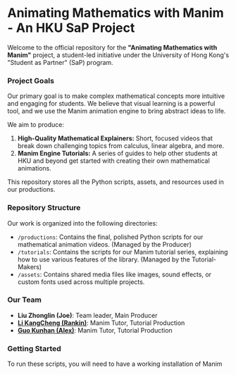 # Animating Mathematics with Manim - An HKU SaP Project



Welcome to the official repository for the **"Animating Mathematics with Manim"** project, a student-led initiative under the University of Hong Kong's "Student as Partner" (SaP) program.

### Project Goals

Our primary goal is to make complex mathematical concepts more intuitive and engaging for students. We believe that visual learning is a powerful tool, and we use the Manim animation engine to bring abstract ideas to life.

We aim to produce:
1.  **High-Quality Mathematical Explainers:** Short, focused videos that break down challenging topics from calculus, linear algebra, and more.
2.  **Manim Engine Tutorials:** A series of guides to help other students at HKU and beyond get started with creating their own mathematical animations.

This repository stores all the Python scripts, assets, and resources used in our productions.

### Repository Structure

Our work is organized into the following directories:

* `/productions`: Contains the final, polished Python scripts for our mathematical animation videos. (Managed by the Producer)
* `/tutorials`: Contains the scripts for our Manim tutorial series, explaining how to use various features of the library. (Managed by the Tutorial-Makers)
* `/assets`: Contains shared media files like images, sound effects, or custom fonts used across multiple projects.

### Our Team

* **Liu Zhonglin (Joe)**: Team leader, Main Producer  
* **[Li KangCheng (Rankin)](https://github.com/pieceofvegetable)**: Manim Tutor, Tutorial Production  
* **[Guo Kunhan (Alex)](https://github.com/alexguo0521)**: Manim Tutor, Tutorial Production

### Getting Started

To run these scripts, you will need to have a working installation of Manim
